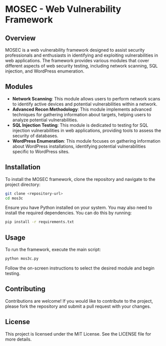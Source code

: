 # MOSEC - Web Vulnerability Framework

## Overview
MOSEC is a web vulnerability framework designed to assist security professionals and enthusiasts in identifying and exploiting vulnerabilities in web applications. The framework provides various modules that cover different aspects of web security testing, including network scanning, SQL injection, and WordPress enumeration.

## Modules
- **Network Scanning**: This module allows users to perform network scans to identify active devices and potential vulnerabilities within a network.
- **Advanced Recon Methodology**: This module implements advanced techniques for gathering information about targets, helping users to analyze potential vulnerabilities.
- **SQL Injection Testing**: This module is dedicated to testing for SQL injection vulnerabilities in web applications, providing tools to assess the security of databases.
- **WordPress Enumeration**: This module focuses on gathering information about WordPress installations, identifying potential vulnerabilities specific to WordPress sites.

## Installation
To install the MOSEC framework, clone the repository and navigate to the project directory:

```bash
git clone <repository-url>
cd mos3c
```

Ensure you have Python installed on your system. You may also need to install the required dependencies. You can do this by running:

```bash
pip install -r requirements.txt
```

## Usage
To run the framework, execute the main script:

```bash
python mos3c.py
```

Follow the on-screen instructions to select the desired module and begin testing.

## Contributing
Contributions are welcome! If you would like to contribute to the project, please fork the repository and submit a pull request with your changes.

## License
This project is licensed under the MIT License. See the LICENSE file for more details.